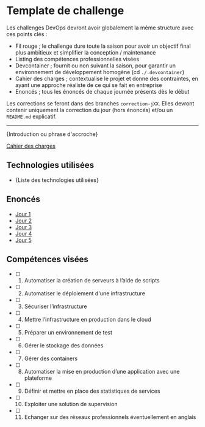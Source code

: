 # Template de challenge

Les challenges DevOps devront avoir globalement la même structure avec ces points clés :

- Fil rouge ; le challenge dure toute la saison pour avoir un objectif final plus ambitieux et simplifier la conception / maintenance
- Listing des compétences professionnelles visées
- Devcontainer ; fournit ou non suivant la saison, pour garantir un environnement de développement homogène (cd `./.devcontainer`)
- Cahier des charges ; contextualise le projet et donne des contraintes, en ayant une approche réaliste de ce qui se fait en entreprise
- Enoncés ; tous les énoncés de chaque journée présents dès le début

Les corrections se feront dans des branches `correction-jXX`. Elles devront contenir uniquement la correction du jour (hors énoncés) et/ou un `README.md` explicatif.

---

{Introduction ou phrase d'accroche}

[Cahier des charges](./CDC.md)

## Technologies utilisées

- {Liste des technologies utilisées}

## Enoncés

- [Jour 1](./énoncés/J01.md)
- [Jour 2](./énoncés/J02.md)
- [Jour 3](./énoncés/J03.md)
- [Jour 4](./énoncés/J04.md)
- [Jour 5](./énoncés/J05.md)

## Compétences visées

- [ ] 1. Automatiser la création de serveurs à l’aide de scripts
- [ ] 2. Automatiser le déploiement d'une infrastructure
- [ ] 3. Sécuriser l’infrastructure
- [ ] 4. Mettre l’infrastructure en production dans le cloud
- [ ] 5. Préparer un environnement de test
- [ ] 6. Gérer le stockage des données
- [ ] 7. Gérer des containers
- [ ] 8. Automatiser la mise en production d’une application avec une plateforme
- [ ] 9. Définir et mettre en place des statistiques de services
- [ ] 10. Exploiter une solution de supervision
- [ ] 11. Echanger sur des réseaux professionnels éventuellement en anglais
